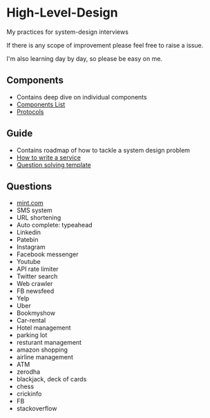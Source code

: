# High-Level-Design
My practices for system-design interviews 

If there is any scope of improvement please feel free to raise a issue.

I'm also learning day by day, so please be easy on me.

## Components 
- Contains deep dive on individual components
- [Components List](https://github.com/sahilverma0696/High-Level-Design/blob/main/components/component_list.md)
- [Protocols](https://github.com/sahilverma0696/High-Level-Design/blob/main/components/protocols.md)

## Guide
- Contains roadmap of how to tackle a system design problem
- [How to write a service](https://github.com/sahilverma0696/High-Level-Design/blob/main/guide/how_to_write_service.md)
- [Question solving template](https://github.com/sahilverma0696/High-Level-Design/blob/main/guide/template.md)


## Questions
- [mint.com](https://github.com/sahilverma0696/High-Level-Design/tree/main/questions/mint.com) 
- SMS system
- URL shortening 
- Auto complete: typeahead 
- Linkedin
- Patebin
- Instagram
- Facebook messenger 
- Youtube
- API rate limiter 
- Twitter search
- Web crawler 
- FB newsfeed
- Yelp
- Uber
- Bookmyshow
- Car-rental
- Hotel management 
- parking lot 
- resturant management 
- amazon shopping 
- airline management
- ATM
- zerodha 
- blackjack, deck of cards
- chess
- crickinfo
- FB
- stackoverflow